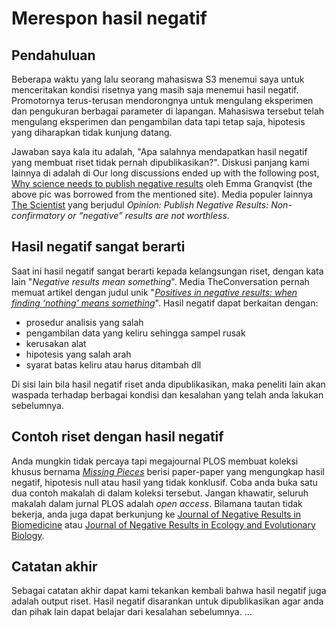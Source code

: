 # Merespon hasil negatif

## Pendahuluan

Beberapa waktu yang lalu seorang mahasiswa S3 menemui saya untuk menceritakan kondisi risetnya yang masih saja menemui hasil negatif. Promotornya terus-terusan mendorongnya untuk mengulang eksperimen dan pengukuran berbagai parameter di lapangan. Mahasiswa tersebut telah mengulang eksperimen dan pengambilan data tapi tetap saja, hipotesis yang diharapkan tidak kunjung datang. 

Jawaban saya kala itu adalah, "Apa salahnya mendapatkan hasil negatif yang membuat riset tidak pernah dipublikasikan?". Diskusi panjang kami lainnya di adalah di Our long discussions ended up with the following post, [Why science needs to publish negative results](https://www.elsevier.com/authors-update/story/innovation-in-publishing/why-science-needs-to-publish-negative-results) oleh Emma Granqvist (the above pic was borrowed from the mentioned site). Media populer lainnya [The Scientist](http://www.the-scientist.com/?articles.view/articleNo/33968/title/Opinion--Publish-Negative-Results/) yang berjudul _Opinion: Publish Negative Results: Non-confirmatory or “negative” results are not worthless_.

## Hasil negatif sangat berarti

Saat ini hasil negatif sangat berarti kepada kelangsungan riset, dengan kata lain "_Negative results mean something_". Media TheConversation pernah memuat artikel dengan judul unik "[_Positives in negative results: when finding ‘nothing’ means something_](http://theconversation.com/positives-in-negative-results-when-finding-nothing-means-something-26400)". Hasil negatif dapat berkaitan dengan:

- prosedur analisis yang salah
- pengambilan data yang keliru sehingga sampel rusak
- kerusakan alat
- hipotesis yang salah arah
- syarat batas keliru atau harus ditambah dll

Di sisi lain bila hasil negatif riset anda dipublikasikan, maka peneliti lain akan waspada terhadap berbagai kondisi dan kesalahan yang telah anda lakukan sebelumnya. 

## Contoh riset dengan hasil negatif

Anda mungkin tidak percaya tapi megajournal PLOS membuat koleksi khusus bernama [_Missing Pieces_](www.ploscollections.org/missingpieces) berisi paper-paper yang mengungkap hasil negatif, hipotesis null atau hasil yang tidak konklusif. Coba anda buka satu dua contoh makalah di dalam koleksi tersebut. Jangan khawatir, seluruh makalah dalam jurnal PLOS adalah _open access_. Bilamana tautan tidak bekerja, anda juga dapat berkunjung ke [Journal of Negative Results in Biomedicine](https://jnrbm.biomedcentral.com/) atau [Journal of Negative Results in Ecology and Evolutionary Biology](http://www.jnr-eeb.org/index.php/jnr). 

## Catatan akhir

Sebagai catatan akhir dapat kami tekankan kembali bahwa hasil negatif juga adalah output riset. Hasil negatif disarankan untuk dipublikasikan agar anda dan pihak lain dapat belajar dari kesalahan sebelumnya. 
...